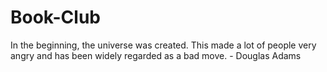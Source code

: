 # Book-Club
In the beginning, the universe was created. This made a lot of people very angry and has been widely regarded as a bad move. - Douglas Adams
